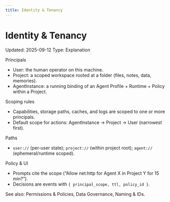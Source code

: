 ```yaml
---
title: Identity & Tenancy
---
```


# Identity & Tenancy
Updated: 2025-09-12
Type: Explanation

Principals
- User: the human operator on this machine.
- Project: a scoped workspace rooted at a folder (files, notes, data, memories).
- AgentInstance: a running binding of an Agent Profile + Runtime + Policy within a Project.

Scoping rules
- Capabilities, storage paths, caches, and logs are scoped to one or more principals.
- Default scope for actions: AgentInstance → Project → User (narrowest first).

Paths
- `user://` (per‑user state); `project://` (within project root); `agent://` (ephemeral/runtime scoped).

Policy & UI
- Prompts cite the scope (“Allow net:http for Agent X in Project Y for 15 min?”).
- Decisions are events with `{ principal_scope, ttl, policy_id }`.

See also: Permissions & Policies, Data Governance, Naming & IDs.
